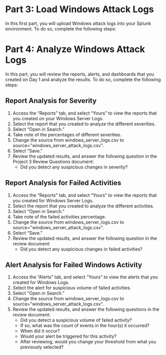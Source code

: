 <!DOCTYPE html>
<html lang="en">
<head>
    <meta charset="UTF-8">
    <meta name="viewport" content="width=device-width, initial-scale=1.0">
   
</head>
<body>
    <h1>Part 3: Load Windows Attack Logs</h1>

  <p>In this first part, you will upload Windows attack logs into your Splunk environment. To do so, complete the following steps:</p>

  <h1>Part 4: Analyze Windows Attack Logs</h1>

  <p>In this part, you will review the reports, alerts, and dashboards that you created on Day 1 and analyze the results. To do so, complete the following steps:</p>
    <h2>Report Analysis for Severity</h2>
    <ol>
        <li>Access the “Reports” tab, and select “Yours” to view the reports that you created on your Windows Server Logs.</li>
        <li>Select the report that you created to analyze the different severities.</li>
        <li>Select “Open in Search.”</li>
        <li>Take note of the percentages of different severities.</li>
        <li>Change the source from windows_server_logs.csv to source="windows_server_attack_logs.csv".</li>
        <li>Select “Save.”</li>
        <li>Review the updated results, and answer the following question in the Project 3 Review Questions document:
            <ul>
                <li>Did you detect any suspicious changes in severity?</li>
            </ul>
        </li>
    </ol>

  <h2>Report Analysis for Failed Activities</h2>
    <ol>
        <li>Access the “Reports” tab, and select “Yours” to view the reports that you created for Windows Server Logs.</li>
        <li>Select the report that you created to analyze the different activities.</li>
        <li>Select “Open in Search.”</li>
        <li>Take note of the failed activities percentage.</li>
        <li>Change the source from windows_server_logs.csv to source="windows_server_attack_logs.csv".</li>
        <li>Select “Save.”</li>
        <li>Review the updated results, and answer the following question in the review document:
            <ul>
                <li>Did you detect any suspicious changes in failed activities?</li>
            </ul>
        </li>
    </ol>

   <h2>Alert Analysis for Failed Windows Activity</h2>
    <ol>
        <li>Access the “Alerts” tab, and select “Yours” to view the alerts that you created for Windows Logs.</li>
        <li>Select the alert for suspicious volume of failed activities.</li>
        <li>Select “Open in Search.”</li>
        <li>Change the source from windows_server_logs.csv to source="windows_server_attack_logs.csv".</li>
        <li>Review the updated results, and answer the following questions in the review document:
            <ul>
                <li>Did you detect a suspicious volume of failed activity?</li>
                <li>If so, what was the count of events in the hour(s) it occurred?</li>
                <li>When did it occur?</li>
                <li>Would your alert be triggered for this activity?</li>
                <li>After reviewing, would you change your threshold from what you previously selected?</li>
            </ul>
        </li>
   

